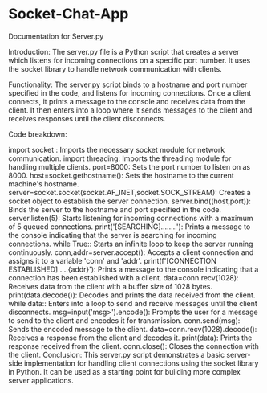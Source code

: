 # Socket-Chat-App
Documentation for Server.py

Introduction:
The server.py file is a Python script that creates a server which listens for incoming connections on a specific port number. It uses the socket library to handle network communication with clients.

Functionality:
The server.py script binds to a hostname and port number specified in the code, and listens for incoming connections. Once a client connects, it prints a message to the console and receives data from the client. It then enters into a loop where it sends messages to the client and receives responses until the client disconnects.

Code breakdown:

import socket : Imports the necessary socket module for network communication.
import threading: Imports the threading module for handling multiple clients.
port=8000: Sets the port number to listen on as 8000.
host=socket.gethostname(): Sets the hostname to the current machine's hostname.
server=socket.socket(socket.AF_INET,socket.SOCK_STREAM): Creates a socket object to establish the server connection.
server.bind((host,port)): Binds the server to the hostname and port specified in the code.
server.listen(5): Starts listening for incoming connections with a maximum of 5 queued connections.
print('[SEARCHING]........'): Prints a message to the console indicating that the server is searching for incoming connections.
while True:: Starts an infinite loop to keep the server running continuously.
conn,addr=server.accept(): Accepts a client connection and assigns it to a variable 'conn' and 'addr'.
print(f'[CONNECTION ESTABLISHED].....{addr}'): Prints a message to the console indicating that a connection has been established with a client.
data=conn.recv(1028): Receives data from the client with a buffer size of 1028 bytes.
print(data.decode()): Decodes and prints the data received from the client.
while data:: Enters into a loop to send and receive messages until the client disconnects.
msg=input('msg>').encode(): Prompts the user for a message to send to the client and encodes it for transmission.
conn.send(msg): Sends the encoded message to the client.
data=conn.recv(1028).decode(): Receives a response from the client and decodes it.
print(data): Prints the response received from the client.
conn.close(): Closes the connection with the client.
Conclusion:
This server.py script demonstrates a basic server-side implementation for handling client connections using the socket library in Python. It can be used as a starting point for building more complex server applications.
